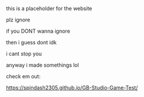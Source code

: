 this is a placeholder for the website

plz ignore

if you DONT wanna ignore

then i guess dont idk

i cant stop you

anyway i made somethings lol

check em out:

https://spindash2305.github.io/GB-Studio-Game-Test/



